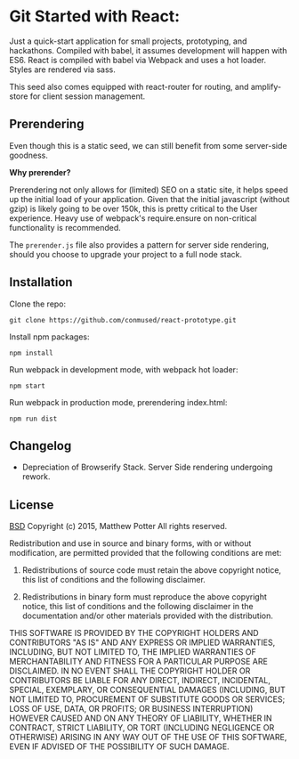 # Git Started with React:
Just a quick-start application for small projects, prototyping, and hackathons. Compiled with babel, it assumes development will happen with ES6. React is compiled with babel via Webpack and uses a hot loader. Styles are rendered via sass.

This seed also comes equipped with react-router for routing, and amplify-store for client session management.

## Prerendering
Even though this is a static seed, we can still benefit from some server-side goodness. 

**Why prerender?**

Prerendering not only allows for (limited) SEO on a static site, it helps speed up the initial load of your application. Given that the initial javascript (without gzip) is likely going to be over 150k, this is pretty critical to the User experience. Heavy use of webpack's require.ensure on non-critical functionality is recommended.

The ```prerender.js``` file also provides a pattern for server side rendering, should you choose to upgrade your project to a full node stack.

## Installation

Clone the repo:
```
git clone https://github.com/conmused/react-prototype.git
```

Install npm packages:
```
npm install
```

Run webpack in development mode, with webpack hot loader:
```
npm start
```

Run webpack in production mode, prerendering index.html:
```
npm run dist
```

## Changelog

- Depreciation of Browserify Stack. Server Side rendering undergoing rework.

## License
[BSD](http://opensource.org/licenses/bsd-license.php)
Copyright (c) 2015, Matthew Potter
All rights reserved.

Redistribution and use in source and binary forms, with or without modification, are permitted provided that the following conditions are met:

1. Redistributions of source code must retain the above copyright notice, this list of conditions and the following disclaimer.

2. Redistributions in binary form must reproduce the above copyright notice, this list of conditions and the following disclaimer in the documentation and/or other materials provided with the distribution.

THIS SOFTWARE IS PROVIDED BY THE COPYRIGHT HOLDERS AND CONTRIBUTORS "AS IS" AND ANY EXPRESS OR IMPLIED WARRANTIES, INCLUDING, BUT NOT LIMITED TO, THE IMPLIED WARRANTIES OF MERCHANTABILITY AND FITNESS FOR A PARTICULAR PURPOSE ARE DISCLAIMED. IN NO EVENT SHALL THE COPYRIGHT HOLDER OR CONTRIBUTORS BE LIABLE FOR ANY DIRECT, INDIRECT, INCIDENTAL, SPECIAL, EXEMPLARY, OR CONSEQUENTIAL DAMAGES (INCLUDING, BUT NOT LIMITED TO, PROCUREMENT OF SUBSTITUTE GOODS OR SERVICES; LOSS OF USE, DATA, OR PROFITS; OR BUSINESS INTERRUPTION) HOWEVER CAUSED AND ON ANY THEORY OF LIABILITY, WHETHER IN CONTRACT, STRICT LIABILITY, OR TORT (INCLUDING NEGLIGENCE OR OTHERWISE) ARISING IN ANY WAY OUT OF THE USE OF THIS SOFTWARE, EVEN IF ADVISED OF THE POSSIBILITY OF SUCH DAMAGE.
